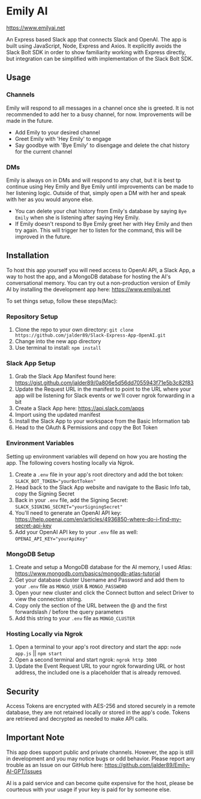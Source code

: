 # Emily AI
https://www.emilyai.net

An Express based Slack app that connects Slack and OpenAI. The app is built using JavaScript, Node, Express and Axios. It explicitly avoids the Slack Bolt SDK in order to show familiarity working with Express directly, but integration can be simplified with implementation of the Slack Bolt SDK.

## Usage

### Channels
Emily will respond to all messages in a channel once she is greeted. It is not recommended to add her to a busy channel, for now. Improvements will be made in the future.
- Add Emily to your desired channel
- Greet Emily with 'Hey Emily' to engage
- Say goodbye with 'Bye Emily' to disengage and delete the chat history for the current channel

### DMs
Emily is always on in DMs and will respond to any chat, but it is best tp continue using Hey Emily and Bye Emily until improvements can be made to her listening logic. Outside of that, simply open a DM with her and speak with her as you would anyone else. 
- You can delete your chat history from Emily's database by saying `Bye Emily` when she is listening after saying Hey Emily.
- If Emily doesn't respond to Bye Emily greet her with Hey Emily and then try again. This will trigger her to listen for the command, this will be improved in the future.


## Installation

To host this app yourself you will need access to OpenAI API, a Slack App, a way to host the app, and a MongoDB database for hosting the AI's conversational memory. You can try out a non-production version of Emily AI by installing the development app here: https://www.emilyai.net

To set things setup, follow these steps(Mac):

### Repository Setup

1. Clone the repo to your own directory: `git clone https://github.com/jalder89/Slack-Express-App-OpenAI.git`
2. Change into the new app directory
3. Use terminal to install: `npm install`

### Slack App Setup

1. Grab the Slack App Manifest found here: https://gist.github.com/jalder89/0a806e5d56dd7055943f71e5b3c82f83
2. Update the Request URL in the manifest to point to the URL where your app will be listening for Slack events or we'll cover ngrok forwarding in a bit
3. Create a Slack App here: https://api.slack.com/apps
4. Import using the updated manifest
5. Install the Slack App to your workspace from the Basic Information tab
6. Head to the OAuth & Permissions and copy the Bot Token

### Environment Variables
Setting up environment variables will depend on how you are hosting the app. The following covers hosting locally via Ngrok.

1. Create a `.env` file in your app's root directory and add the bot token: `SLACK_BOT_TOKEN="yourBotToken"`
2. Head back to the Slack App website and navigate to the Basic Info tab, copy the Signing Secret
3. Back in your `.env` file, add the Signing Secret: `SLACK_SIGNING_SECRET="yourSigningSecret"`
4. You'll need to generate an OpenAI API key: https://help.openai.com/en/articles/4936850-where-do-i-find-my-secret-api-key
5. Add your OpenAI API key to your `.env` file as well: `OPENAI_API_KEY="yourApiKey"`

### MongoDB Setup

1. Create and setup a MongoDB database for the AI memory, I used Atlas: https://www.mongodb.com/basics/mongodb-atlas-tutorial
2. Get your database cluster Username and Password and add them to your `.env` file as `MONGO_USER` & `MONGO_PASSWORD`
3. Open your new cluster and click the Connect button and select Driver to view the connection string.
4. Copy only the section of the URL between the @ and the first forwardslash / before the query parameters
5. Add this string to your `.env` file as `MONGO_CLUSTER`

### Hosting Locally via Ngrok
  
1. Open a terminal to your app's root directory and start the app: `node app.js` || `npm start`
2. Open a second terminal and start ngrok: `ngrok http 3000`
3. Update the Event Request URL to your ngrok forwarding URL or host address, the included one is a placeholder that is already removed.

## Security
Access Tokens are encrypted with AES-256 and stored securely in a remote database, they are not retained locally or stored in the app's code. Tokens are retrieved and decrypted as needed to make API calls.

## Important Note
This app does support public and private channels. However, the app is still in development and you may notice bugs or odd behavior. Please report any trouble as an Issue on our GitHub here: https://github.com/jalder89/Emily-AI-GPT/issues

AI is a paid service and can become quite expensive for the host, please be courteous with your usage if your key is paid for by someone else.
